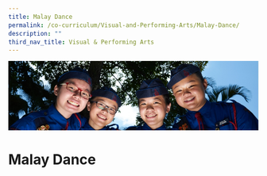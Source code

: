```yaml
---
title: Malay Dance
permalink: /co-curriculum/Visual-and-Performing-Arts/Malay-Dance/
description: ""
third_nav_title: Visual & Performing Arts
---
```

![](/images/CCA.jpg)

Malay Dance
===========